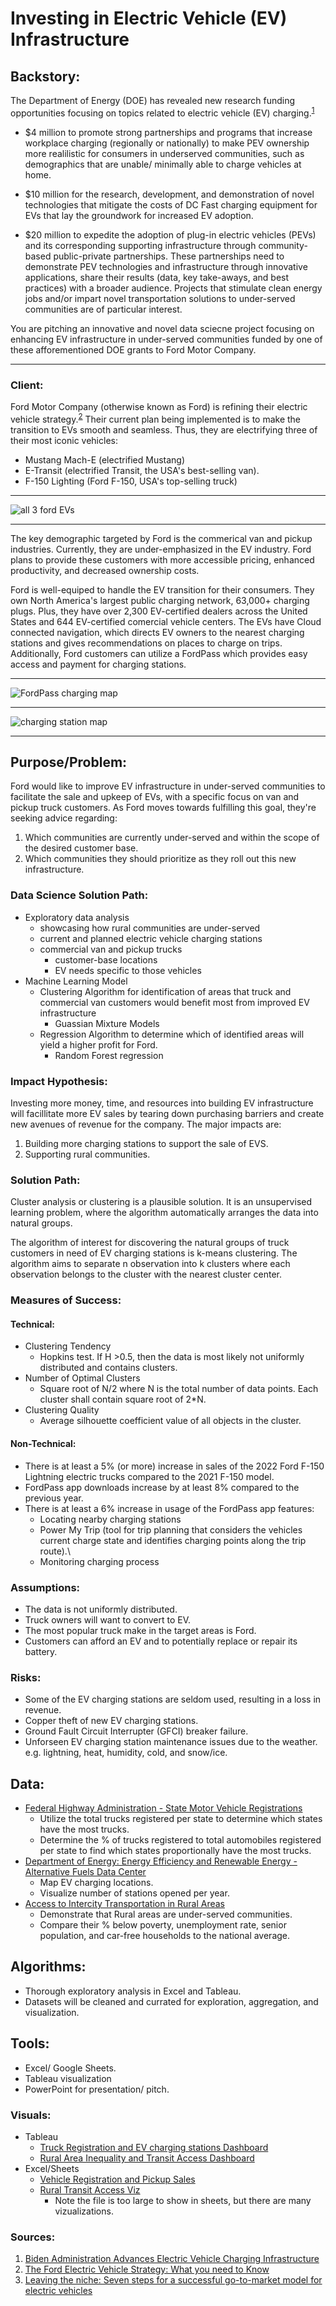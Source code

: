 # Investing in Electric Vehicle (EV) Infrastructure

## Backstory:

The Department of Energy (DOE) has revealed new research funding opportunities focusing on topics related to electric vehicle (EV) charging.<sup>[1](https://www.whitehouse.gov/briefing-room/statements-releases/2021/04/22/fact-sheet-biden-administration-advances-electric-vehicle-charging-infrastructure/)</sup>

- $4 million to promote strong partnerships and programs that increase workplace charging (regionally or nationally) to make PEV ownership more realilistic for consumers in underserved communities, such as demographics that are unable/ minimally able to charge vehicles at home.

- $10 million for the research, development, and demonstration of novel technologies that mitigate the costs of DC Fast charging equipment for EVs that lay the groundwork for increased EV adoption.

- $20 million to expedite the adoption of plug-in electric vehicles (PEVs) and its corresponding supporting infrastructure through community-based public-private partnerships. These partnerships need to demonstrate PEV technologies and infrastructure through innovative applications, share their results (data, key take-aways, and best practices) with a broader audience. Projects that stimulate clean energy jobs and/or impart novel transportation solutions to under-served communities are of particular interest.

You are pitching an innovative and novel data sciecne project focusing on enhancing EV infrastructure in under-served communities funded by one of these afforementioned DOE grants to Ford Motor Company.

---

### Client:
Ford Motor Company (otherwise known as Ford) is refining their electric vehicle strategy.<sup>[2](https://media.ford.com/content/fordmedia/fna/us/en/news/2021/05/19/the-ford-electric-vehicle-strategy--what-you-need-to-know.html)</sup> Their current plan being implemented is to make the transition to EVs smooth and seamless. Thus, they are electrifying three of their most iconic vehicles:
* Mustang Mach-E (electrified Mustang)
* E-Transit (electrified Transit, the USA's best-selling van).
* F-150 Lighting (Ford F-150, USA's top-selling truck)
---
![all 3 ford EVs](images/ford-ev-fam.jpeg)

---
The key demographic targeted by Ford is the commerical van and pickup industries. Currently, they are under-emphasized in the EV industry. Ford plans to provide these customers with more accessible pricing, enhanced productivity, and decreased ownership costs.

Ford is well-equiped to handle the EV transition for their consumers. They own North America's largest public charging network, 63,000+ charging plugs. Plus, they have over 2,300 EV-certified dealers across the United States and 644 EV-certified comercial vehicle centers. The EVs have Cloud connected navigation, which directs EV owners to the nearest charging stations and gives recommendations on places to charge on trips. Additionally, Ford customers can utilize a FordPass which provides easy access and payment for charging stations.

---
![FordPass charging map](images/FordPass-Charging-Map-coverage.jpeg)

----
![charging station map](images/ford-e-transit-customer-trials-in-north-america.jpg)

---
## Purpose/Problem:
Ford would like to improve EV infrastructure in under-served communities to facilitate the sale and upkeep of EVs, with a specific focus on van and pickup truck customers. As Ford moves towards fulfilling this goal, they're seeking advice regarding: 
1) Which communities are currently under-served and within the scope of the desired customer base.
2) Which communities they should prioritize as they roll out this new infrastructure.

### Data Science Solution Path:
- Exploratory data analysis
    - showcasing how rural communities are under-served
    - current and planned electric vehicle charging stations
    - commercial van and pickup trucks
        - customer-base locations
        - EV needs specific to those vehicles
- Machine Learning Model
    - Clustering Algorithm for identification of areas that truck and commercial van customers would benefit most from improved EV infrastructure
        - Guassian Mixture Models
    - Regression Algorithm to determine which of identified areas will yield a higher profit for Ford.
        - Random Forest regression
    
### Impact Hypothesis:
Investing more money, time, and resources into building EV infrastructure will facillitate more EV sales by tearing down purchasing barriers and create new avenues of revenue for the company. The major impacts are:
1) Building more charging stations to support the sale of EVS.
2) Supporting rural communities.

### Solution Path:
Cluster analysis or clustering is a plausible solution. It is an unsupervised learning problem, where the algorithm automatically arranges the data into natural groups.

The algorithm of interest for discovering the natural groups of truck customers in need of EV charging stations is k-means clustering. The algorithm aims to separate n observation into k clusters where each observation belongs to the cluster with the nearest cluster center.

### Measures of Success:
#### Technical:
- Clustering Tendency
    - Hopkins test. If H >0.5, then the data is most likely not uniformly distributed and contains clusters.
- Number of Optimal Clusters
    - Square root of N/2 where N is the total number of data points. Each cluster shall contain square root of 2*N.
- Clustering Quality
    - Average silhouette coefficient value of all objects in the cluster.

#### Non-Technical:
- There is at least a 5% (or more) increase in sales of the 2022 Ford F-150 Lightning electric trucks compared to the 2021 F-150 model.
- FordPass app downloads increase by at least 8% compared to the previous year. 
- There is at least a 6% increase in usage of the FordPass app features:
    - Locating nearby charging stations
    - Power My Trip (tool for trip planning that considers the vehicles current charge state and identifies charging points along the trip route).\
    - Monitoring charging process


### Assumptions:
- The data is not uniformly distributed.
- Truck owners will want to convert to EV.
- The most popular truck make in the target areas is Ford.
- Customers can afford an EV and to potentially replace or repair its battery.

### Risks:
- Some of the EV charging stations are seldom used, resulting in a loss in revenue.
- Copper theft of new EV charging stations.
- Ground Fault Circuit Interrupter (GFCI) breaker failure.
- Unforseen EV charging station maintenance issues due to the weather. e.g. lightning, heat, humidity, cold, and snow/ice.

## Data:
- [Federal Highway Administration - State Motor Vehicle Registrations](https://www.fhwa.dot.gov/policyinformation/statistics/2019/)
    - Utilize the total trucks registered per state to determine which states have the most trucks.
    - Determine the % of trucks registered to total automobiles registered per state to find which states proportionally have the most trucks. 
- [Department of Energy: Energy Efficiency and Renewable Energy - Alternative Fuels Data Center](https://afdc.energy.gov/data_download/)
    - Map EV charging locations.
    - Visualize number of stations opened per year.
- [Access to Intercity Transportation in Rural Areas](https://data.bts.gov/Research-and-Statistics/Access-to-Intercity-Transportation-in-Rural-Areas/29cj-8s4a)
    - Demonstrate that Rural areas are under-served communities. 
    - Compare their % below poverty, unemployment rate, senior population, and car-free households to the national average.

## Algorithms:
- Thorough exploratory analysis in Excel and Tableau.
- Datasets will be cleaned and currated for exploration, aggregation, and visualization.

## Tools:
- Excel/ Google Sheets.
- Tableau visualization
- PowerPoint for presentation/ pitch.

### Visuals:
- Tableau
    - [Truck Registration and EV charging stations Dashboard](https://public.tableau.com/app/profile/louisa.reilly/viz/EV_Charge_Truck_Van/Dashboard1)
    - [Rural Area Inequality and Transit Access Dashboard](https://public.tableau.com/app/profile/louisa.reilly/viz/adopt_ev/NoVehicleHH)
- Excel/Sheets
    - [Vehicle Registration and Pickup Sales](https://drive.google.com/file/d/1f_OABwwDtmueD4rspmIt1og5_RXHw1OU/view?usp=sharing)
    - [Rural Transit Access Viz](https://drive.google.com/file/d/1ZSLMATZvGjxOhc1BtvJioeBb2pOQex_N/view)
        - Note the file is too large to show in sheets, but there are many vizualizations. 
    
### Sources:
1. [Biden Administration Advances Electric Vehicle Charging Infrastructure](https://www.whitehouse.gov/briefing-room/statements-releases/2021/04/22/fact-sheet-biden-administration-advances-electric-vehicle-charging-infrastructure/)
2. [The Ford Electric Vehicle Strategy: What you need to Know](https://media.ford.com/content/fordmedia/fna/us/en/news/2021/05/19/the-ford-electric-vehicle-strategy--what-you-need-to-know.html)
3. [Leaving the niche: Seven steps for a successful go-to-market model for electric vehicles](https://www.mckinsey.com/industries/automotive-and-assembly/our-insights/leaving-the-niche-seven-steps-for-a-successful-go-to-market-model-for-electric-vehicles#)
